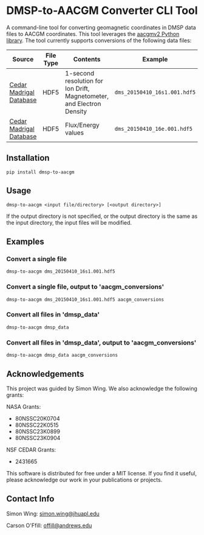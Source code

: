 # DMSP-to-AACGM Converter CLI Tool

A command-line tool for converting geomagnetic coordinates in DMSP data files to AACGM coordinates. This tool leverages the [aacgmv2 Python library](https://github.com/aburrell/aacgmv2). The tool currently supports conversions of the following data files:

| **Source**                     | **File Type** | **Contents**                                | **Example**                   |
|--------------------------------|---------------|--------------------------------------------|--------------------------------|
| [Cedar Madrigal Database](http://cedar.openmadrigal.org)        | HDF5          | 1-second resolution for Ion Drift, Magnetometer, and Electron Density | `dms_20150410_16s1.001.hdf5`  |
| [Cedar Madrigal Database](http://cedar.openmadrigal.org)        | HDF5          | Flux/Energy values                         | `dms_20150410_16e.001.hdf5`   |

## Installation

```pip install dmsp-to-aacgm```

## Usage

```dmsp-to-aacgm <input file/directory> [<output directory>]```

If the output directory is not specified, or the output directory is the same as the input directory, the input files will be modified.

## Examples

### Convert a single file
```dmsp-to-aacgm dms_20150410_16s1.001.hdf5```

### Convert a single file, output to 'aacgm_conversions'
```dmsp-to-aacgm dms_20150410_16s1.001.hdf5 aacgm_conversions```

### Convert all files in 'dmsp_data'
```dmsp-to-aacgm dmsp_data```

### Convert all files in 'dmsp_data', output to 'aacgm_conversions'
```dmsp-to-aacgm dmsp_data aacgm_conversions```

## Acknowledgements

This project was guided by Simon Wing. We also acknowledge the following grants:

NASA Grants:
- 80NSSC20K0704
- 80NSSC22K0515
- 80NSSC23K0899
- 80NSSC23K0904

NSF CEDAR Grants:
- 2431665

This software is distributed for free under a MIT license. If you find it useful, please acknowledge our work in your publications or projects.

## Contact Info

Simon Wing: simon.wing@jhuapl.edu

Carson O'Ffill: offill@andrews.edu